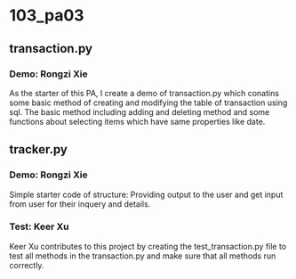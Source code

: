 # 103_pa03 #
## transaction.py ##
### Demo: Rongzi Xie ###
As the starter of this PA, I create a demo of transaction.py which conatins some basic method of creating and modifying the table of transaction using sql. The basic method including adding and deleting method and some functions about selecting items which have same properties like date.
## tracker.py ##
### Demo: Rongzi Xie ###
Simple starter code of structure: Providing output to the user and get input from user for their inquery and details.

### Test: Keer Xu ###
Keer Xu contributes to this project by creating the test_transaction.py file to test all methods in the transaction.py and make sure that all methods run correctly. 
